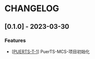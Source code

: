 # CHANGELOG

## [0.1.0] - 2023-03-30

### Features

* [[PUERTS-T-1](https://breakthecontinent.jetbrains.space/p/puerts/issues/1)] PuerTS-MCS-项目初始化